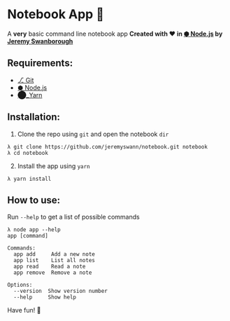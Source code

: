 # Notebook App :notebook:
A **very** basic command line notebook app
**Created with :heart: in [⬢ Node.js][] by [Jeremy Swanborough][]**

## Requirements:
* [⎇ Git][]
* [⬢ Node.js][]
* [⬤_Yarn][]

## Installation:
1. Clone the repo using `git` and open the notebook `dir`
```console
λ git clone https://github.com/jeremyswann/notebook.git notebook
λ cd notebook
```
2. Install the app using `yarn`
```console
λ yarn install
```

## How to use:
Run `--help` to get a list of possible commands

```console
λ node app --help
app [command]

Commands:
  app add     Add a new note
  app list    List all notes
  app read    Read a note
  app remove  Remove a note

Options:
  --version  Show version number
  --help     Show help
```

Have fun! :tada:

[⬢ Node.js]: https://nodejs.org/en/
[⬤_Yarn]: https://yarnpkg.com
[⎇ Git]: https://help.github.com/articles/set-up-git/
[Jeremy Swanborough]: https://github.com/jeremyswann
